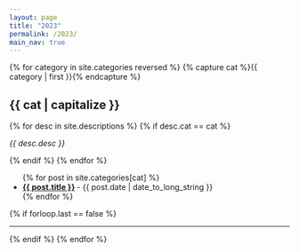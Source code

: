 ```yaml
---
layout: page
title: "2023"
permalink: /2023/
main_nav: true
---
```


{% for category in site.categories reversed %}
{% capture cat %}{{ category | first }}{% endcapture %}
<!-- {% assign cat = cat | slice: 0, -2 %} -->
<h2 id="{{cat}}">{{ cat | capitalize }}</h2>
{% for desc in site.descriptions %}
  {% if desc.cat == cat %}
    <p class="desc"><em>{{ desc.desc }}</em></p>
  {% endif %}
{% endfor %}
<ul class="posts-list">
{% for post in site.categories[cat] %}
  <li>
    <strong>
      <a href="{{ post.url | prepend: site.baseurl }}">{{ post.title }}</a>
    </strong>
    <span class="post-date">- {{ post.date | date_to_long_string }}</span>
  </li>
{% endfor %}
</ul>
{% if forloop.last == false %}<hr>{% endif %}
{% endfor %}
<br>

